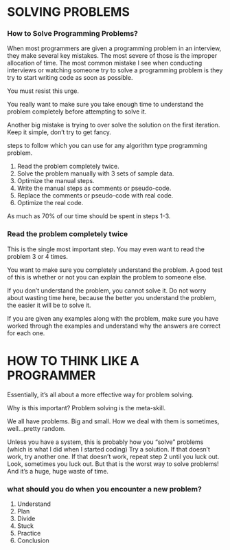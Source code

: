 # SOLVING PROBLEMS
### How to Solve Programming Problems?
When most programmers are given a programming problem in an interview, they make several key mistakes.  The most severe of those is the improper allocation of time.
The most common mistake I see when conducting interviews or watching someone try to solve a programming problem is they try to start writing code as soon as possible.

You must resist this urge.

You really want to make sure you take enough time to understand the problem completely before attempting to solve it.

Another big mistake is trying to over solve the solution on the first iteration.  Keep it simple, don’t try to get fancy.

steps to follow which you can use for any algorithm type programming problem.

1. Read the problem completely twice.
2. Solve the problem manually with 3 sets of sample data.
3. Optimize the manual steps.
4. Write the manual steps as comments or pseudo-code.
5. Replace the comments or pseudo-code with real code.
6. Optimize the real code.

As much as 70% of our time should be spent in steps 1-3.

### Read the problem completely twice

This is the single most important step.  You may even want to read the problem 3 or 4 times.

You want to make sure you completely understand the problem.  A good test of this is whether or not you can explain the problem to someone else.

If you don’t understand the problem, you cannot solve it.  Do not worry about wasting time here, because the better you understand the problem, the easier it will be to solve it.

If you are given any examples along with the problem, make sure you have worked through the examples and understand why the answers are correct for each one.

# HOW TO THINK LIKE A PROGRAMMER

Essentially, it’s all about a more effective way for problem solving.

Why is this important?
Problem solving is the meta-skill.

We all have problems. Big and small. How we deal with them is sometimes, well…pretty random.

Unless you have a system, this is probably how you “solve” problems (which is what I did when I started coding)
Try a solution.
If that doesn’t work, try another one.
If that doesn’t work, repeat step 2 until you luck out.
Look, sometimes you luck out. But that is the worst way to solve problems! And it’s a huge, huge waste of time.

### what should you do when you encounter a new problem?
1. Understand
2. Plan
3. Divide
4. Stuck
5. Practice
6. Conclusion
